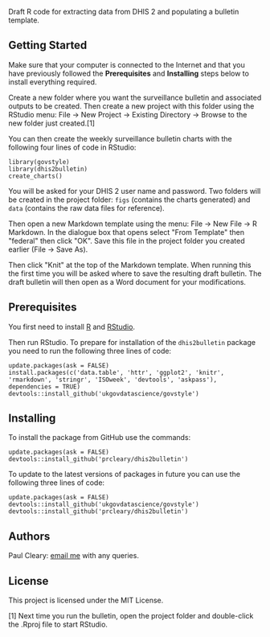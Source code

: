 <!-- # TODO plot by ISO week in ggplot2... ? ordered factor -->
<!-- # TODO Fix missing time periods and formatting -->
<!-- # ? use highcharter -->
Draft R code for extracting data from DHIS 2 and populating a bulletin template.

Getting Started
---------------

Make sure that your computer is connected to the Internet and that you have previously followed the **Prerequisites** and **Installing** steps below to install everything required.

Create a new folder where you want the surveillance bulletin and associated outputs to be created. Then create a new project with this folder using the RStudio menu: File -&gt; New Project -&gt; Existing Directory -&gt; Browse to the new folder just created.[1]

You can then create the weekly surveillance bulletin charts with the following four lines of code in RStudio:

    library(govstyle)
    library(dhis2bulletin)
    create_charts()

You will be asked for your DHIS 2 user name and password. Two folders will be created in the project folder: `figs` (contains the charts generated) and `data` (contains the raw data files for reference).

Then open a new Markdown template using the menu: File -&gt; New File -&gt; R Markdown. In the dialogue box that opens select "From Template" then "federal" then click "OK". Save this file in the project folder you created earlier (File -&gt; Save As).

Then click "Knit" at the top of the Markdown template. When running this the first time you will be asked where to save the resulting draft bulletin. The draft bulletin will then open as a Word document for your modifications.

Prerequisites
-------------

You first need to install [R](https://cran.r-project.org/bin/windows/base/release.htm) and [RStudio](https://rstudio.com/products/rstudio/download/#download).

Then run RStudio. To prepare for installation of the `dhis2bulletin` package you need to run the following three lines of code:

    update.packages(ask = FALSE)
    install.packages(c('data.table', 'httr', 'ggplot2', 'knitr', 'rmarkdown', 'stringr', 'ISOweek', 'devtools', 'askpass'), dependencies = TRUE)
    devtools::install_github('ukgovdatascience/govstyle')

Installing
----------

To install the package from GitHub use the commands:

    update.packages(ask = FALSE)
    devtools::install_github('prcleary/dhis2bulletin')

To update to the latest versions of packages in future you can use the following three lines of code:

    update.packages(ask = FALSE)
    devtools::install_github('ukgovdatascience/govstyle')
    devtools::install_github('prcleary/dhis2bulletin')

Authors
-------

Paul Cleary: [email me](mailto:paul.cleary@phe.gov.uk?subject=dhis2bulletin%20query) with any queries.

License
-------

This project is licensed under the MIT License.

[1] Next time you run the bulletin, open the project folder and double-click the .Rproj file to start RStudio.
